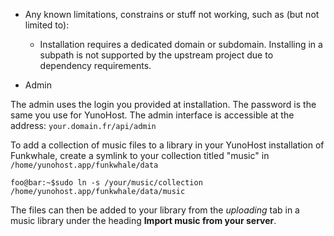 * Any known limitations, constrains or stuff not working, such as (but not limited to):
    * Installation requires a dedicated domain or subdomain. Installing in a subpath is not supported by the upstream project due to dependency requirements.

* Admin

The admin uses the login you provided at installation. The password is the same you use for YunoHost.
The admin interface is accessible at the address: `your.domain.fr/api/admin`

To add a collection of music files to a library in your YunoHost installation of Funkwhale, create a symlink to your collection titled "music" in `/home/yunohost.app/funkwhale/data`
```console
foo@bar:~$sudo ln -s /your/music/collection /home/yunohost.app/funkwhale/data/music
```
The files can then be added to your library from the *uploading* tab in a music library under the heading **Import music from your server**.

